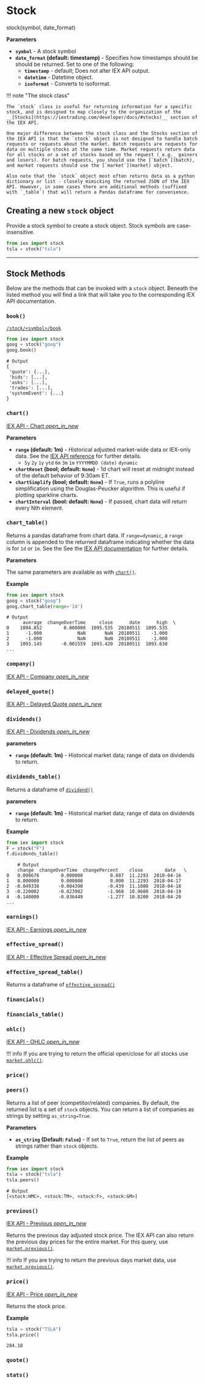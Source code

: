 # Stock

<div class='code-def'>stock(symbol, date_format)</div>

__Parameters__

* __`symbol`__ - A stock symbol
* __`date_format` (default: timestamp)__ - Specifies how timestamps should be should be returned. Set to one of the following:
    * __`timestamp`__ - default; Does not alter IEX API output.
    * __`datetime`__ - Datetime object.
    * __`isoformat`__ - Converts to isoformat.

!!! note "The stock class"

    The `stock` class is useful for returning information for a specific stock, and is designed to map closely to the organization of the __[Stocks](https://iextrading.com/developer/docs/#stocks)__ section of the IEX API.

    One major difference between the stock class and the Stocks section of the IEX API is that the `stock` object is not designed to handle batch requests or requests about the market. Batch requests are requests for data on multiple stocks at the same time. Market requests return data for all stocks or a set of stocks based on the request (_e.g._ gainers and losers). For batch requests, you should use the [`batch`](batch), and market requests should use the [`market`](market) object.

    Also note that the `stock` object most often returns data as a python dictionary or list - closely mimicking the returned JSON of the IEX API. However, in some cases there are additional methods (suffixed with `_table`) that will return a Pandas dataframe for convenience.


## Creating a new `stock` object

Provide a stock symbol to create a stock object. Stock symbols are case-insensitive.

``` python
from iex import stock
tsla = stock("tsla")
```

----

## Stock Methods

Below are the methods that can be invoked with a `stock` object. Beneath the listed method you will find a link that will take you to the corresponding IEX API documentation.

### `book()`

[`/stock/<symbol>/book`](https://iextrading.com/developer/docs/#book) <i class='fa fa-external-link'></i>

``` python
from iex import stock
goog = stock("goog")
goog.book()
```

    # Output
    {
     'quote': {...},
     'bids': [...],
     'asks': [...],
     'trades': [...],
     'systemEvent': {...}
    }

### `chart()`

[IEX API - Chart <i class="material-icons md-16">open_in_new</i>](https://iextrading.com/developer/docs/#chart)

__Parameters__

* __`range` (default: 1m)__ - Historical adjusted market-wide data or IEX-only data. See the [IEX API reference](https://iextrading.com/developer/docs/#chart) for further details.
    - `5y` `2y` `1y` `ytd` `6m` `3m` `1m` `YYYYMMDD (date)` `dynamic`
* __`chartReset` (bool; default: `None`)__ - 1d chart will reset at midnight instead of the default behavior of 9:30am ET.
* __`chartSimplify` (bool; default: `None`)__ -  If `True`, runs a polyline simplification using the Douglas-Peucker algorithm. This is useful if plotting sparkline charts.
* __`chartInterval` (bool: default: `None`)__ -  If passed, chart data will return every Nth element.

### `chart_table()`

Returns a pandas dataframe from chart data. If `range=dynamic`, a `range` column is appended to the returned dataframe indicating whether the data is for `1d` or `1m`. See the See the [IEX API documentation](https://iextrading.com/developer/docs/#chart) for further details.

__Parameters__

The same parameters are available as with [`chart()`](#chart).

__Example__

``` python
from iex import stock
goog = stock("goog")
goog.chart_table(range='1d')
```

    # Output
          average  changeOverTime     close      date      high  \
    0    1094.852        0.000000  1095.535  20180511  1095.535
    1      -1.000             NaN       NaN  20180511    -1.000
    2      -1.000             NaN       NaN  20180511    -1.000
    3    1093.145       -0.001559  1093.420  20180511  1093.630
    ...

### `company()`

[IEX API - Company <i class="material-icons md-16">open_in_new</i>](https://iextrading.com/developer/docs/#company)

### `delayed_quote()`

[IEX API - Delayed Quote <i class="material-icons md-16">open_in_new</i>](https://iextrading.com/developer/docs/#delayed-quote)

### `dividends()`

[IEX API - Dividends <i class="material-icons md-16">open_in_new</i>](https://iextrading.com/developer/docs/#dividends)

__parameters__

* __`range` (default: 1m)__ - Historical market data; range of data on dividends to return.

### `dividends_table()`

Returns a dataframe of [`dividend()`](#dividends())

__parameters__

* __`range` (default: 1m)__ - Historical market data; range of data on dividends to return.

__Example__

``` python
from iex import stock
F = stock("F")
f.dividends_table()
```

```
    # Output
    change  changeOverTime  changePercent    close        date   \
0   0.098676        0.000000          0.887  11.2293  2018-04-16 
1   0.000000        0.000000          0.000  11.2293  2018-04-17 
2  -0.049338       -0.004390         -0.439  11.1800  2018-04-18 
3  -0.220002       -0.023982         -1.968  10.9600  2018-04-19 
4  -0.140000       -0.036449         -1.277  10.8200  2018-04-20 
...
```

### `earnings()`

[IEX API - Earnings <i class="material-icons md-16">open_in_new</i>](https://iextrading.com/developer/docs/#earnings)

### `effective_spread()`

[IEX API - Effective Spread <i class="material-icons md-16">open_in_new</i>](https://iextrading.com/developer/docs/#effective-spread)

### `effective_spread_table()`

Returns a dataframe of [`effective_spread()`](#effective_spread)

### `financials()`


### `financials_table()`

### `ohlc()`

[IEX API - OHLC <i class="material-icons md-16">open_in_new</i>](https://iextrading.com/developer/docs/#ohlc)

!!! info
    If you are trying to return the official open/close for all stocks use [`market.ohlc()`](market#ohlc()).


### `price()`

### `peers()`

Returns a list of peer (competitor/related) companies. By default, the returned list is a set of `stock` objects. You can return a list of companies as strings by setting `as_string=True`.

__Parameters__

* __`as_string` (Default: `False`)__ - If set to `True`, return the list of peers as strings rather than `stock` objects.

__Example__

``` python
from iex import stock
tsla = stock("tsla")
tsla.peers()
```

    # Output
    [<stock:HMC>, <stock:TM>, <stock:F>, <stock:GM>]

### `previous()`

[IEX API - Previous <i class="material-icons md-16">open_in_new</i>](https://iextrading.com/developer/docs/#previous)

Returns the previous day adjusted stock price. The IEX API can also return the previous day prices for the entire market. For this query, use [`market.previous()`](market#previous()).

!!! info
    If you are trying to return the previous days market data, use [`market.previous()`](market#previous()).


### `price()`

[IEX API - Price <i class="material-icons md-16">open_in_new</i>](https://iextrading.com/developer/docs/#price)

Returns the stock price.

__Example__

``` python
tsla = stock("TSLA")
tsla.price()
```

    284.18

### `quote()`

### `stats()`



